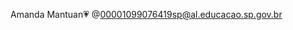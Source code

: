 Amanda Mantuan💗
@00001099076419sp@al.educacao.sp.gov.br


<!---
Amanda-mantuan/Amanda-mantuan is a ✨ special ✨ repository because its `README.md` (this file) appears on your GitHub profile.
You can click the Preview link to take a look at your changes.
--->
